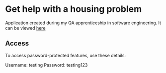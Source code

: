 <h1>Get help with a housing problem</h1>

Application created during my QA apprenticeship in software engineering. It can be viewed <a href="ec2-18-222-91-216.us-east-2.compute.amazonaws.com" target="_blank">here</a>

<h2>Access</h2>

To access password-protected features, use these details:

Username: testing
Password: testing123

